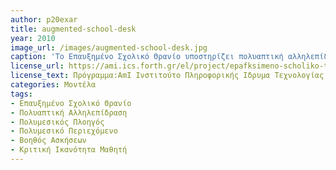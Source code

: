 ```yaml
---
author: p20exar
title: augmented-school-desk
year: 2010 
image_url: /images/augmented-school-desk.jpg
caption: 'Το Επαυξημένο Σχολικό Θρανίο υποστηρίζει πολυαπτική αλληλεπίδραση και αναγνώριση σχημάτων, ενώ παράλληλα ενσωματώνει μία ποικιλία εφαρμογών που στοχεύουν στο επίκεντρο της μαθησιακής διαδικασίας. Το Επαυξημένο Σχολικό Βιβλίο ενισχύει με πληροφορίες το πραγματικό βιβλίο, ενσωματώνοντας γραφή και υποστηρίζοντας τη διαδικασία εκμάθησης μέσω της παροχής βοηθητικού περιεχομένου, σχετικού με το γνωστικό αντικείμενο. Τα σημεία ενδιαφέροντος μέσα σε μία σελίδα μπορούν να επιλεγούν και στη συνέχεια το σχετικό περιεχόμενο συγκεντρώνεται και εμφανίζεται δυναμικά. Ο Βοηθός Ασκήσεων  δίνει τη δυνατότητα στους μαθητές να λύσουν μία άσκηση ηλεκτρονικά, ενώ η σχετική με το περιεχόμενο βοήθεια είναι διαθέσιμη. Η προσφερόμενη βοήθεια παρουσιάζεται σταδιακά με απώτερο στόχο την καλλιέργεια της κριτικής ικανότητας του μαθητή, ενώ παράλληλα το βοηθητικό πρόγραμμα Πολυμεσικός Πλοηγός μπορεί να εμφανίζει σχετικό πολυμεσικό περιεχόμενο για να διευκολύνει την κατανόηση.'
license_url: https://ami.ics.forth.gr/el/project/epafksimeno-scholiko-thranio/?ref=allilepidrasi-me-fysika-antikeimena
license_text: Πρόγραμμα:AmI Ινστιτούτο Πληροφορικής Ιδρυμα Τεχνολογίας & Έρευνας
categories: Μοντέλα
tags:
- Επαυξημένο Σχολικό Θρανίο
- Πολυαπτική Αλληλεπίδραση 
- Πολυμεσικός Πλοηγός
- Πολυμεσικό Περιεχόμενο   
- Βοηθός Ασκήσεων
- Κριτική Ικανότητα Μαθητή
---
```

